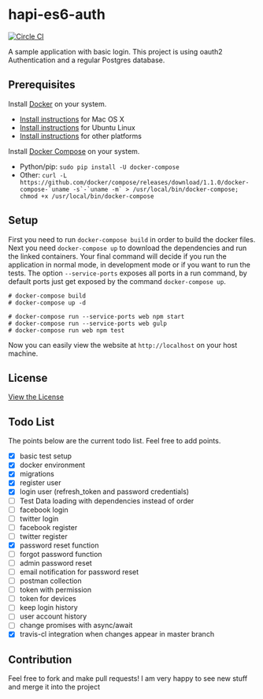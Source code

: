 # hapi-es6-auth

[![Circle CI](https://circleci.com/gh/cglantschnig/hapi-es6-auth/tree/master.svg?style=shield)](https://circleci.com/gh/cglantschnig/hapi-es6-auth/tree/master)

A sample application with basic login. This project is using oauth2 Authentication
and a regular Postgres database.

## Prerequisites

Install [Docker](https://www.docker.com/) on your system.

* [Install instructions](https://docs.docker.com/installation/mac/) for Mac OS X
* [Install instructions](https://docs.docker.com/installation/ubuntulinux/) for Ubuntu Linux
* [Install instructions](https://docs.docker.com/installation/) for other platforms

Install [Docker Compose](http://docs.docker.com/compose/) on your system.

* Python/pip: `sudo pip install -U docker-compose`
* Other: ``curl -L https://github.com/docker/compose/releases/download/1.1.0/docker-compose-`uname -s`-`uname -m` > /usr/local/bin/docker-compose; chmod +x /usr/local/bin/docker-compose``

## Setup

First you need to run `docker-compose build` in order to build the docker files.
Next you need `docker-compose up` to download the dependencies and run the linked
containers. Your final command will decide if you run the application in normal mode,
in development mode or if you want to run the tests. The option `--service-ports`
exposes all ports in a run command, by default ports just get exposed by the command
`docker-compose up`.

    # docker-compose build
    # docker-compose up -d

    # docker-compose run --service-ports web npm start
    # docker-compose run --service-ports web gulp
    # docker-compose run web npm test

Now you can easily view the website at `http://localhost` on your host machine.

## License

[View the License](LICENSE)

## Todo List

The points below are the current todo list. Feel free to add points.

 - [x] basic test setup
 - [x] docker environment
 - [x] migrations
 - [x] register user
 - [x] login user (refresh_token and password credentials)
 - [ ] Test Data loading with dependencies instead of order
 - [ ] facebook login
 - [ ] twitter login
 - [ ] facebook register
 - [ ] twitter register
 - [x] password reset function
 - [ ] forgot password function
 - [ ] admin password reset
 - [ ] email notification for password reset
 - [ ] postman collection
 - [ ] token with permission
 - [ ] token for devices
 - [ ] keep login history
 - [ ] user account history
 - [ ] change promises with async/await
 - [x] travis-cl integration when changes appear in master branch

## Contribution

Feel free to fork and make pull requests! I am very happy to see new stuff and
merge it into the project
